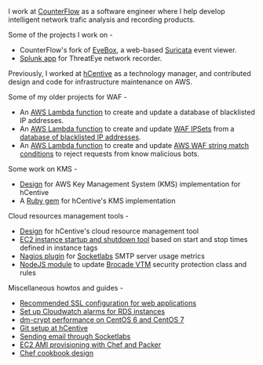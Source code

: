 I work at [CounterFlow](https://www.counterflow.ai) as a software engineer where I help develop intelligent network trafic analysis and recording products.

Some of the projects I work on -
* CounterFlow's fork of [EveBox](https://github.com/counterflow-ai/evebox), a web-based [Suricata](https://suricata-ids.org/) event viewer.
* [Splunk app](https://splunkbase.splunk.com/app/4405/) for ThreatEye network recorder.


Previously, I worked at [hCentive](https://www.hcentive.com) as a technology manager, and contributed design and code for infrastructure maintenance on AWS.

Some of my older projects for WAF -
* An [AWS Lambda function](https://github.com/satie/waf-update-ipdatabase) to create and update a database of blacklisted IP addresses.
* An [AWS Lambda function](https://github.com/satie/waf-update-blacklist) to create and update [WAF IPSets](http://docs.aws.amazon.com/waf/latest/APIReference/API_IPSet.html) from a [database of blacklisted IP addresses](https://github.com/hcentive/waf-update-ipdatabase).
* An [AWS Lambda function](https://github.com/satie/waf-update-badbotdata) to create and update [AWS WAF string match conditions](http://docs.aws.amazon.com/waf/latest/developerguide/web-acl-string-conditions.html) to reject requests from know malicious bots.

Some work on KMS -
* [Design](https://github.com/satie/kms) for AWS Key Management System (KMS) implementation for hCentive
* A [Ruby gem](https://github.com/satie/hcentive-kms-cli) for hCentive's KMS implementation

Cloud resources management tools -
* [Design](https://github.com/satie/cloudmanage) for hCentive's cloud resource management tool
* [EC2 instance startup and shutdown tool](https://github.com/satie/ec2-startup-shutdown) based on start and stop times defined in instance tags
* [Nagios plugin](https://github.com/satie/socketlabs-status) for [Socketlabs](https://www.socketlabs.com) SMTP server usage metrics
* [NodeJS module](https://github.com/satie/brocade-update-firewall) to update [Brocade VTM](http://www.brocade.com/en/products-services/software-networking/application-delivery-controllers/virtual-traffic-manager.html) security protection class and rules

Miscellaneous howtos and guides -
* [Recommended SSL configuration for web applications](how-to-ssllabs.md)
* [Set up Cloudwatch alarms for RDS instances](rds-cloudwatch-alarms.md)
* [dm-crypt performance on CentOS 6 and CentOS 7](https://github.com/satie/dm-crypt-centos-performance)
* [Git setup at hCentive](https://github.com/hcentive/git-setup)
* [Sending email through Socketlabs](sending_email_through_socketlabs.md)
* [EC2 AMI provisioning with Chef and Packer](https://github.com/satie/ec2-ami-provisioning)
* [Chef cookbook design](https://github.com/satie/ec2-ami-provisioning/blob/master/cookbook-design.md)
